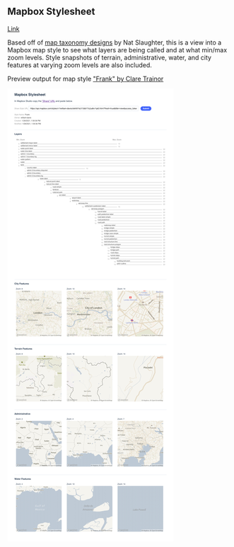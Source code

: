 ## Mapbox Stylesheet

[Link](https://willymaps.github.io/stylesheet/)

Based off of [map taxonomy designs](https://blog.mapbox.com/map-design-taxonomy-chart-ae17b23df019) by Nat Slaughter, this is a view into a Mapbox map style to see what layers are being called and at what min/max zoom levels. Style snapshots of terrain, administrative, water, and city features at varying zoom levels are also included.

Preview output for map style ["Frank" by Clare Trainor](https://www.mapbox.com/gallery/#frank)

![screenshot](./img/screenshot.png)
